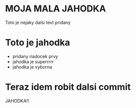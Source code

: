 # MOJA MALA JAHODKA

Toto je nejaky dalsi text pridany

# Toto je jahodka

* pridany riadocek prvy
* jahodka je superrrrr
* jahodka je vyborna

# Teraz idem robit dalsi commit

JAHODKA!!
